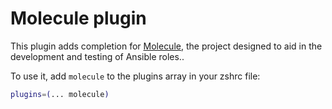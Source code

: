 # Molecule plugin

This plugin adds completion for [Molecule](https://ansible.readthedocs.io/projects/molecule/), the project designed to aid in the development and testing of Ansible roles..

To use it, add `molecule` to the plugins array in your zshrc file:

```zsh
plugins=(... molecule)
```
